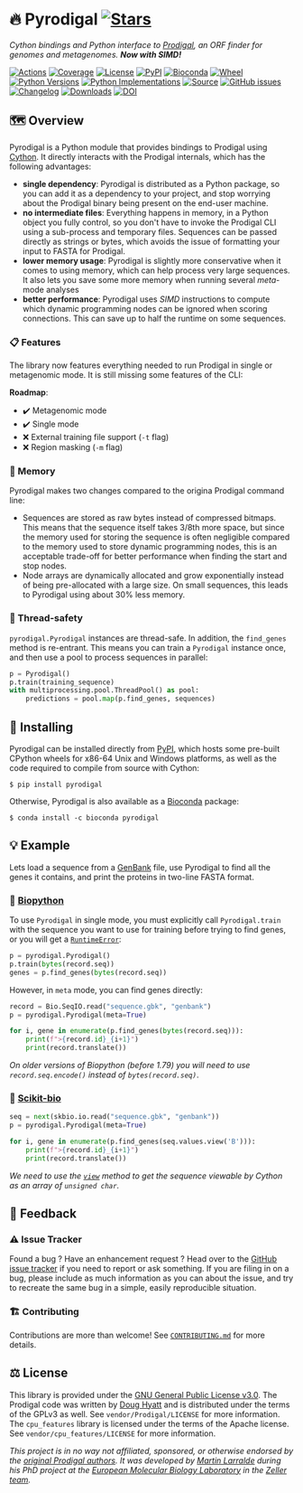 # 🔥 Pyrodigal [![Stars](https://img.shields.io/github/stars/althonos/pyrodigal.svg?style=social&maxAge=3600&label=Star)](https://github.com/althonos/pyrodigal/stargazers)

*Cython bindings and Python interface to [Prodigal](https://github.com/hyattpd/Prodigal/), an ORF
finder for genomes and metagenomes. **Now with SIMD!***

[![Actions](https://img.shields.io/github/workflow/status/althonos/pyrodigal/Test/master?logo=github&style=flat-square&maxAge=300)](https://github.com/althonos/pyrodigal/actions)
[![Coverage](https://img.shields.io/codecov/c/gh/althonos/pyrodigal?style=flat-square&maxAge=3600)](https://codecov.io/gh/althonos/pyrodigal/)
[![License](https://img.shields.io/badge/license-GPLv3-blue.svg?style=flat-square&maxAge=2678400)](https://choosealicense.com/licenses/gpl-3.0/)
[![PyPI](https://img.shields.io/pypi/v/pyrodigal.svg?style=flat-square&maxAge=3600)](https://pypi.org/project/pyrodigal)
[![Bioconda](https://img.shields.io/conda/vn/bioconda/pyrodigal?style=flat-square&maxAge=3600)](https://anaconda.org/bioconda/pyrodigal)
[![Wheel](https://img.shields.io/pypi/wheel/pyrodigal.svg?style=flat-square&maxAge=3600)](https://pypi.org/project/pyrodigal/#files)
[![Python Versions](https://img.shields.io/pypi/pyversions/pyrodigal.svg?style=flat-square&maxAge=600)](https://pypi.org/project/pyrodigal/#files)
[![Python Implementations](https://img.shields.io/pypi/implementation/pyrodigal.svg?style=flat-square&maxAge=600&label=impl)](https://pypi.org/project/pyrodigal/#files)
[![Source](https://img.shields.io/badge/source-GitHub-303030.svg?maxAge=2678400&style=flat-square)](https://github.com/althonos/pyrodigal/)
[![GitHub issues](https://img.shields.io/github/issues/althonos/pyrodigal.svg?style=flat-square&maxAge=600)](https://github.com/althonos/pyrodigal/issues)
[![Changelog](https://img.shields.io/badge/keep%20a-changelog-8A0707.svg?maxAge=2678400&style=flat-square)](https://github.com/althonos/pyrodigal.py/blob/master/CHANGELOG.md)
[![Downloads](https://img.shields.io/badge/dynamic/json?style=flat-square&color=303f9f&maxAge=86400&label=downloads&query=%24.total_downloads&url=https%3A%2F%2Fapi.pepy.tech%2Fapi%2Fprojects%2Fpyrodigal)](https://pepy.tech/project/pyrodigal)
[![DOI](https://img.shields.io/badge/doi-10.5281%2Fzenodo.4015169-purple?style=flat-square&maxAge=86400)](https://doi.org/10.5281/zenodo.4015169)


## 🗺️ Overview

Pyrodigal is a Python module that provides bindings to Prodigal using
[Cython](https://cython.org/). It directly interacts with the Prodigal
internals, which has the following advantages:

- **single dependency**: Pyrodigal is distributed as a Python package, so you
  can add it as a dependency to your project, and stop worrying about the
  Prodigal binary being present on the end-user machine.
- **no intermediate files**: Everything happens in memory, in a Python object
  you fully control, so you don't have to invoke the Prodigal CLI using a
  sub-process and temporary files. Sequences can be passed directly as
  strings or bytes, which avoids the issue of formatting your input to
  FASTA for Prodigal.
- **lower memory usage**: Pyrodigal is slightly more conservative when it comes
  to using memory, which can help process very large sequences. It also lets
  you save some more memory when running several *meta*-mode analyses
- **better performance**: Pyrodigal uses *SIMD* instructions to compute which
  dynamic programming nodes can be ignored when scoring connections. This can
  save up to half the runtime on some sequences.

### 📋 Features

The library now features everything needed to run Prodigal in single or
metagenomic mode. It is still missing some features of the CLI:

**Roadmap**:

- ✔️ Metagenomic mode
- ✔️ Single mode
- ❌ External training file support (`-t` flag)
- ❌ Region masking (`-m` flag)

### 🐏 Memory

Pyrodigal makes two changes compared to the origina Prodigal command line:

* Sequences are stored as raw bytes instead of compressed bitmaps. This means
  that the sequence itself takes 3/8th more space, but since the memory used
  for storing the sequence is often negligible compared to the memory used to
  store dynamic programming nodes, this is an acceptable trade-off for better
  performance when finding the start and stop nodes.
* Node arrays are dynamically allocated and grow exponentially instead of
  being pre-allocated with a large size. On small sequences, this leads to
  Pyrodigal using about 30% less memory.


### 🧶 Thread-safety

`pyrodigal.Pyrodigal` instances are thread-safe. In addition, the `find_genes`
method is re-entrant. This means you can train a `Pyrodigal` instance once,
and then use a pool to process sequences in parallel:
```python
p = Pyrodigal()
p.train(training_sequence)
with multiprocessing.pool.ThreadPool() as pool:
    predictions = pool.map(p.find_genes, sequences)
```

## 🔧 Installing

Pyrodigal can be installed directly from [PyPI](https://pypi.org/project/pyrodigal/),
which hosts some pre-built CPython wheels for x86-64 Unix and Windows platforms,
as well as the code required to compile from source with Cython:
```console
$ pip install pyrodigal
```

Otherwise, Pyrodigal is also available as a [Bioconda](https://bioconda.github.io/)
package:
```console
$ conda install -c bioconda pyrodigal
```

## 💡 Example

Lets load a sequence from a
[GenBank](http://www.insdc.org/files/feature_table.html) file, use Pyrodigal
to find all the genes it contains, and print the proteins in two-line FASTA
format.

### 🔬 [Biopython](https://github.com/biopython/biopython)

To use `Pyrodigal` in single mode, you must explicitly call `Pyrodigal.train`
with the sequence you want to use for training before trying to find genes,
or you will get a [`RuntimeError`](https://docs.python.org/3/library/exceptions.html#RuntimeError):
```python
p = pyrodigal.Pyrodigal()
p.train(bytes(record.seq))
genes = p.find_genes(bytes(record.seq))
```

However, in `meta` mode, you can find genes directly:
```python
record = Bio.SeqIO.read("sequence.gbk", "genbank")
p = pyrodigal.Pyrodigal(meta=True)

for i, gene in enumerate(p.find_genes(bytes(record.seq))):
    print(f">{record.id}_{i+1}")
    print(record.translate())
```

*On older versions of Biopython (before 1.79) you will need to use
`record.seq.encode()` instead of `bytes(record.seq)`*.


### 🧪 [Scikit-bio](https://github.com/biocore/scikit-bio)

```python
seq = next(skbio.io.read("sequence.gbk", "genbank"))
p = pyrodigal.Pyrodigal(meta=True)

for i, gene in enumerate(p.find_genes(seq.values.view('B'))):
    print(f">{record.id}_{i+1}")
    print(record.translate())
```

*We need to use the [`view`](https://numpy.org/doc/stable/reference/generated/numpy.ndarray.view.html)
method to get the sequence viewable by Cython as an array of `unsigned char`.*


## 💭 Feedback

### ⚠️ Issue Tracker

Found a bug ? Have an enhancement request ? Head over to the [GitHub issue
tracker](https://github.com/althonos/pyrodigal/issues) if you need to report
or ask something. If you are filing in on a bug, please include as much
information as you can about the issue, and try to recreate the same bug
in a simple, easily reproducible situation.

### 🏗️ Contributing

Contributions are more than welcome! See
[`CONTRIBUTING.md`](https://github.com/althonos/pyrodigal/blob/master/CONTRIBUTING.md)
for more details.


## ⚖️ License

This library is provided under the [GNU General Public License v3.0](https://choosealicense.com/licenses/gpl-3.0/). 
The Prodigal code was written by [Doug Hyatt](https://github.com/hyattpd) and is distributed under the 
terms of the GPLv3 as well. See `vendor/Prodigal/LICENSE` for more information. The `cpu_features` library is 
licensed under the terms of the Apache license. See `vendor/cpu_features/LICENSE` for more information.

*This project is in no way not affiliated, sponsored, or otherwise endorsed
by the [original Prodigal authors](https://github.com/hyattpd). It was developed
by [Martin Larralde](https://github.com/althonos/) during his PhD project
at the [European Molecular Biology Laboratory](https://www.embl.de/) in
the [Zeller team](https://github.com/zellerlab).*
